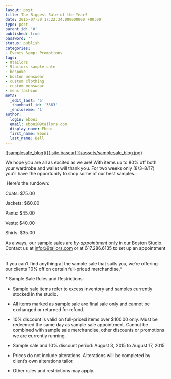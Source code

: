 ```yaml
---
layout: post
title: The Biggest Sale of the Year!
date: 2015-07-30 17:22:34.000000000 +00:00
type: post
parent_id: '0'
published: true
password: ''
status: publish
categories:
- Events &amp; Promotions
tags:
- 9tailors
- 9tailors sample sale
- bespoke
- boston menswear
- custom clothing
- custom menswear
- mens fashion
meta:
  _edit_last: '5'
  _thumbnail_id: '3363'
  _encloseme: '1'
author:
  login: eboni
  email: eboni@9tailors.com
  display_name: Eboni
  first_name: Eboni
  last_name: Bell
---
```

[![samplesale_blog]({{ site.baseurl }}/assets/samplesale_blog.jpg)](http://blog.9tailors.com/uploads/samplesale_blog.jpg)[  
](http://blog.9tailors.com/uploads/samplesale_2015jul1.jpg)

We hope you are all as excited as we are! With items up to 80% off both your wardrobe and wallet will thank you. For two weeks only (8/3-8/17) you'll have the opportunity to shop some of our best samples.

 Here's the rundown:

Coats: $75.00

Jackets: $60.00

Pants: $45.00

Vests: $40.00

Shirts: $35.00

As always, our sample sales are _by-appointment_ only in our Boston Studio. Contact us at [info@9tailors.com](mailto:info@9tailors.com) or at 617.286.6135 to set up an appointment .

If you can’t find anything at the sample sale that suits you, we’re offering our clients 10% off on certain full-priced merchandise.*

\* Sample Sale Rules and Restrictions:

*   Sample sale items refer to excess inventory and samples currently stocked in the studio.

*   All items marked as sample sale are final sale only and cannot be exchanged or returned for refund.

*   10% discount is valid on full-priced items over $100.00 only. Must be redeemed the same day as sample sale appointment. Cannot be combined with sample sale merchandise, other discounts or promotions we are currently running.

*   Sample sale and 10% discount period: August 3, 2015 to August 17, 2015

*   Prices do not include alterations. Alterations will be completed by client’s own alterations tailor.
*   Other rules and restrictions may apply.